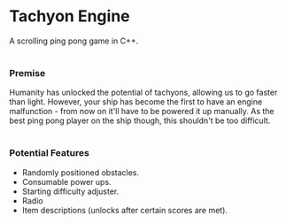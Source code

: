 # Tachyon Engine
A scrolling ping pong game in C++.
<br>
<br>

### Premise
Humanity has unlocked the potential of tachyons, allowing us to go faster than light. However, your ship has become the first to have an engine malfunction - from now on it'll have to be powered it up manually. As the best ping pong player on the ship though, this shouldn't be too difficult.
<br>
<br>

### Potential Features
- Randomly positioned obstacles.
- Consumable power ups.
- Starting difficulty adjuster.
- Radio
- Item descriptions (unlocks after certain scores are met).
